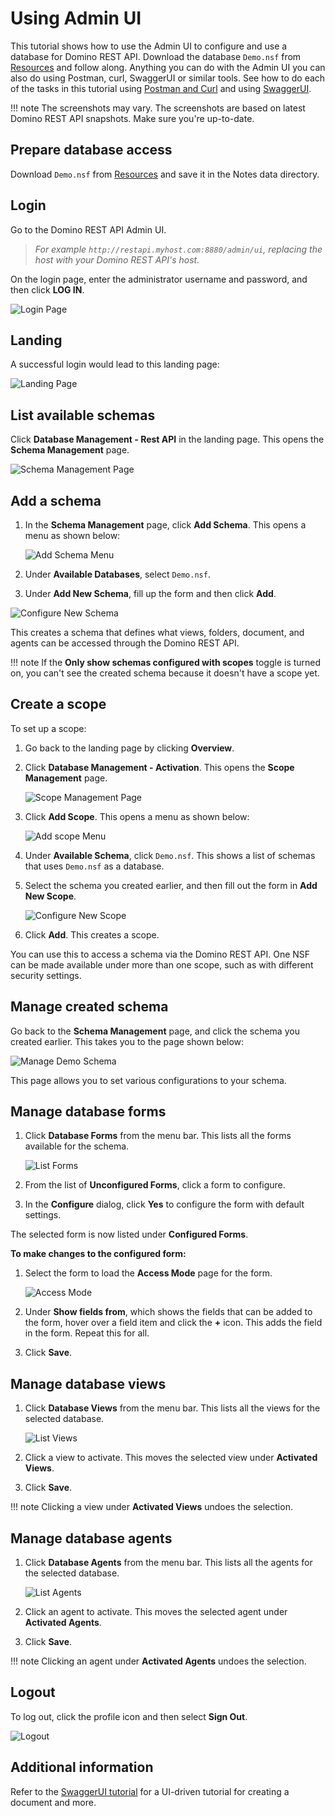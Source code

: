 # Using Admin UI

This tutorial shows how to use the Admin UI to configure and use a database for Domino REST API. Download the database `Demo.nsf` from [Resources](../references/downloads.md) and follow along. Anything you can do with the Admin UI you can also do using Postman, curl, SwaggerUI or similar tools. See how to do each of the tasks in this tutorial using [Postman and Curl](./postmancurl.md) and using [SwaggerUI](./swagger.md).

<!-- prettier-ignore -->
!!! note
    The screenshots may vary. The screenshots are based on latest Domino REST API snapshots. Make sure you're up-to-date.

## Prepare database access

Download `Demo.nsf` from [Resources](../references/downloads.md) and save it in the Notes data directory.

## Login

Go to the Domino REST API Admin UI.<br>

> _For example `http://restapi.myhost.com:8880/admin/ui`, replacing the host with your Domino REST API's host._

On the login page, enter the administrator username and password, and then click **LOG IN**.

![Login Page](../assets/images/AdminLogin.png)

## Landing

A successful login would lead to this landing page:

![Landing Page](../assets/images/AdminLanding.png)

## List available schemas

Click **Database Management - Rest API** in the landing page. This opens the **Schema Management** page.

![Schema Management Page](../assets/images/AllSchemas.png)

## Add a schema

1. In the **Schema Management** page, click **Add Schema**. This opens a menu as shown below:

   ![Add Schema Menu](../assets/images/AddNewSchema.png)

2. Under **Available Databases**, select `Demo.nsf`.
3. Under **Add New Schema**, fill up the form and then click **Add**.

![Configure New Schema](../assets/images/ConfigureNewSchema.png)

This creates a schema that defines what views, folders, document, and agents can be accessed through the Domino REST API.

<!-- prettier-ignore -->
!!! note
    If the **Only show schemas configured with scopes** toggle is turned on, you can't see the created schema because it doesn't have a scope yet.

## Create a scope

To set up a scope:

1. Go back to the landing page by clicking **Overview**.
2. Click **Database Management - Activation**. This opens the **Scope Management** page.

   ![Scope Management Page](../assets/images/ScopeManagement.png)

3. Click **Add Scope**. This opens a menu as shown below:

   ![Add scope Menu](../assets/images/AddNewScope.png)

4. Under **Available Schema**, click `Demo.nsf`. This shows a list of schemas that uses `Demo.nsf` as a database.
5. Select the schema you created earlier, and then fill out the form in **Add New Scope**.

   ![Configure New Scope](../assets/images/ConfigureNewScope.png)

6. Click **Add**. This creates a scope.

You can use this to access a schema via the Domino REST API. One NSF can be made available under more than one scope, such as with different security settings.

## Manage created schema

Go back to the **Schema Management** page, and click the schema you created earlier. This takes you to the page shown below:

![Manage Demo Schema](../assets/images/ManageDemoSchema.png)

This page allows you to set various configurations to your schema.

## Manage database forms

1. Click **Database Forms** from the menu bar. This lists all the forms available for the schema.

   ![List Forms](../assets/images/ListOfForms.png)

2. From the list of **Unconfigured Forms**, click a form to configure.
3. In the **Configure** dialog, click **Yes** to configure the form with default settings.

The selected form is now listed under **Configured Forms**.

**To make changes to the configured form:**

1. Select the form to load the **Access Mode** page for the form.

   ![Access Mode](../assets/images/AccessMode.png)

2. Under **Show fields from**, which shows the fields that can be added to the form, hover over a field item and click the **+** icon. This adds the field in the form. Repeat this for all.
3. Click **Save**.

## Manage database views

1. Click **Database Views** from the menu bar. This lists all the views for the selected database.

   ![List Views](../assets/images/ListOfViews.png)

2. Click a view to activate. This moves the selected view under **Activated Views**.
3. Click **Save**.

<!-- prettier-ignore -->
!!! note
    Clicking a view under **Activated Views** undoes the selection.

## Manage database agents

1. Click **Database Agents** from the menu bar. This lists all the agents for the selected database.

   ![List Agents](../assets/images/ListOfAgents.png)

2. Click an agent to activate. This moves the selected agent under **Activated Agents**.
3. Click **Save**.

<!-- prettier-ignore -->
!!! note
    Clicking an agent under **Activated Agents** undoes the selection.

## Logout

To log out, click the profile icon and then select **Sign Out**.

![Logout](../assets/images/AdminUILogout.png)

## Additional information

Refer to the [SwaggerUI tutorial](./swagger.md) for a UI-driven tutorial for creating a document and more.
